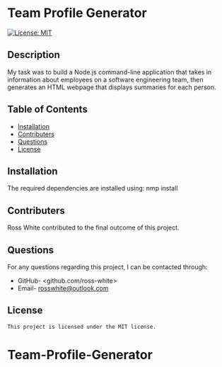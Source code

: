 # Team Profile Generator

  [![License: MIT](https://img.shields.io/badge/License-MIT-yellow.svg)](https://opensource.org/licenses/MIT)

  ## Description
  My task was to build a Node.js command-line application that takes in information about employees on a software engineering team, then generates an HTML webpage that displays summaries for each person.

  ## Table of Contents
  * [Installation](#installation)
  * [Contributers](#contributers)
  * [Questions](#questions)
  * [License](#license)

  ## Installation
  The required dependencies are installed using: nmp install

  ## Contributers
  Ross White contributed to the final outcome of this project.

  ## Questions
  For any questions regarding this project, I can be contacted through:
  * GitHub- <github.com/ross-white>
  * Email- <rosswhite@outlook.com>

  ## License 
  
    This project is licensed under the MIT license.

  
# Team-Profile-Generator

